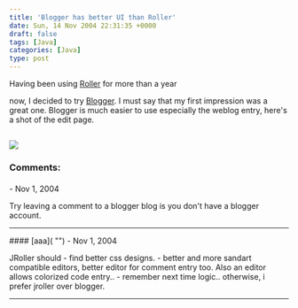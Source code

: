 ```yaml
---
title: 'Blogger has better UI than Roller'
date: Sun, 14 Nov 2004 22:31:35 +0000
draft: false
tags: [Java]
categories: [Java]
type: post
---
```


Having been using [Roller](http://www.rollerweblogger.org) for more than a year

now, I decided to try [Blogger](http://www.blogger.com). I must say that my first impression was a great one. Blogger is much easier to use especially the weblog entry, here's a shot of the edit page.

[![](http://jroller.com/resources/jmrodri/blogger.png)](http://jroller.com/resources/jmrodri/blogger.png)
---
### Comments:
####
[]( "") - <time datetime="2004-11-15 01:09:47">Nov 1, 2004</time>

Try leaving a comment to a blogger blog is you don't have a blogger account.
<hr />
####
[aaa]( "") - <time datetime="2004-11-15 05:37:51">Nov 1, 2004</time>

JRoller should - find better css designs. - better and more sandart compatible editors, better editor for comment entry too. Also an editor allows colorized code entry.. - remember next time logic.. otherwise, i prefer jroller over blogger.
<hr />
